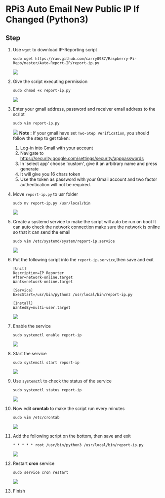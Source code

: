 # RPi3 Auto Email New Public IP If Changed (Python3)

## Step
1. Use ```wget``` to download IP-Reporting script
    ```
    sudo wget https://raw.github.com/carry0987/Raspberry-Pi-Repo/master/Auto-Report-IP/report-ip.py
    ```
    ![](static/image/08/img_1.jpg)

2. Give the script executing permission
    ```
    sudo chmod +x report-ip.py
    ```
    ![](static/image/08/img_2.jpg)

3. Enter your gmail address, password and receiver email address to the script
    ```
    sudo vim report-ip.py
    ```
    ![](static/image/08/img_3.jpg)
    **Note :** If your gmail have set ```Two-Step Verification```, you should follow the step to get token:
    1. Log-in into Gmail with your account
    2. Navigate to https://security.google.com/settings/security/apppasswords
    3. In 'select app' choose 'custom', give it an arbitrary name and press generate
    4. It will give you 16 chars token
    5. Use the token as password with your Gmail account and two factor authentication will not be required.

4. Move ```report-ip.py``` to usr folder
    ```
    sudo mv report-ip.py /usr/local/bin
    ```
    ![](static/image/08/img_4.jpg)

5. Create a systemd service to make the script will auto be run on boot
   It can auto check the network connection make sure the network is online so that it can send the email
    ```
    sudo vim /etc/systemd/system/report-ip.service
    ```
    ![](static/image/08/img_5.jpg)

6. Put the following script into the ```report-ip.service```,then save and exit
    ```
    [Unit]
    Description=IP Reporter
    After=network-online.target
    Wants=network-online.target

    [Service]
    ExecStart=/usr/bin/python3 /usr/local/bin/report-ip.py

    [Install]
    WantedBy=multi-user.target
    ```
    ![](static/image/08/img_6.jpg)

7. Enable the service
    ```
    sudo systemctl enable report-ip
    ```
    ![](static/image/08/img_7.jpg)

8. Start the service
    ```
    sudo systemctl start report-ip
    ```
    ![](static/image/08/img_8.jpg)

9. Use ```systemctl``` to check the status of the service
    ```
    sudo systemctl status report-ip
    ```
    ![](static/image/08/img_9.jpg)

10. Now edit **crontab** to make the script run every minutes
    ```
    sudo vim /etc/crontab
    ```
    ![](static/image/08/img_10.jpg)

11. Add the following script on the bottom, then save and exit
    ```
    * * * * * root /usr/bin/python3 /usr/local/bin/report-ip.py
    ```
    ![](static/image/08/img_11.jpg)

12. Restart **cron** service
    ```
    sudo service cron restart
    ```
    ![](static/image/08/img_12.jpg)

13. Finish